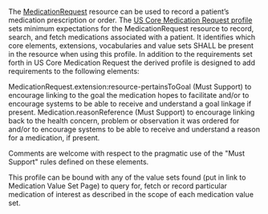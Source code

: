 The [MedicationRequest](http://hl7.org/fhir/R4/medicationrequest.html) resource can be used to record a patient’s medication prescription or order. The [US Core Medication Request profile](https://www.hl7.org/fhir/us/core/StructureDefinition-us-core-medicationrequest.html) sets minimum expectations for the MedicationRequest resource to record, search, and fetch medications associated with a patient. It identifies which core elements, extensions, vocabularies and value sets SHALL be present in the resource when using this profile. In addition to the requirements set forth in US Core Medication Request the derived profile is designed to add requirements to the following elements:

MedicationRequest.extension:resource-pertainsToGoal (Must Support) to encourage linking to the goal the medication hopes to facilitate and/or to encourage systems to be able to receive and understand a goal linkage if present.
Medication.reasonReference (Must Support) to encourage linking back to the health concern, problem or observation it was ordered for  and/or to encourage systems to be able to receive and understand a reason for a medication, if present.

Comments are welcome with respect to the pragmatic use of the "Must Support" rules defined on these elements.

This profile can be bound with any of the value sets found (put in link to Medication Value Set Page) to query for, fetch or record particular medication of interest as described in the scope of each medication value set.